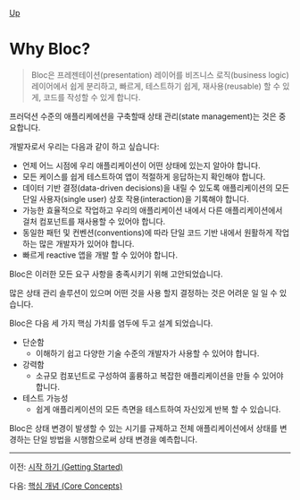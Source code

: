 [Up](./index.md)

# Why Bloc?

> Bloc은 프레젠테이션(presentation) 레이어를 비즈니스 로직(business logic) 레이어에서 쉽게 분리하고, 빠르게, 테스트하기 쉽게, 재사용(reusable) 할 수 있게, 코드를 작성할 수 있게 합니다.

프러덕션 수준의 애플리케에션을 구축할때 상태 관리(state management)는 것은 중요합니다.

개발자로서 우리는 다음과 같이 하고 싶습니다:

- 언제 어느 시점에 우리 애플리케이션이 어떤 상태에 있는지 알아야 합니다.
- 모든 케이스를 쉽게 테스트하여 앱이 적절하게 응답하는지 확인해야 합니다.
- 데이터 기반 결정(data-driven decisions)을 내릴 수 있도록 애플리케이션의 모든 단일 사용자(single user) 상호 작용(interaction)을 기록해야 합니다.
- 가능한 효율적으로 작업하고 우리의 애플리케이션 내에서 다른 애플리케이션에서 걸처 컴포넌트를 재사용할 수 있어야 합니다.
- 동일한 패턴 및 컨벤션(conventions)에 따라 단일 코드 기반 내에서 원활하게 작업하는 많은 개발자가 있어야 합니다.
- 빠르게 reactive 앱을 개발 할 수 있어야 합니다.

Bloc은 이러한 모든 요구 사항을 충족시키기 위해 고안되었습니다.

많은 상태 관리 솔루션이 있으며 어떤 것을 사용 할지 결정하는 것은 어려운 일 일 수 있습니다.

Bloc은 다음 세 가지 핵심 가치를 염두에 두고 설계 되었습니다.

- 단순함
  - 이해하기 쉽고 다양한 기술 수준의 개발자가 사용할 수 있어야 합니다.
- 강력함
  - 소규모 컴포넌트로 구성하여 훌륭하고 복잡한 애플리케이션을 만들 수 있어야 합니다.
- 테스트 가능성
  - 쉽게 애플리케이션의 모든 측면을 테스트하여 자신있게 반복 할 수 있습니다.

Bloc은 상태 변경이 발생할 수 있는 시기를 규제하고 전체 애플리케이션에서 상태를 변경하는 단일 방법을 시행함으로써 상태 변경을 예측합니다.

---

이전: [시작 하기 (Getting Started)](introduction_getting_started.md)

다음: [핵심 개념 (Core Concepts)](introduction_core_concepts.md)